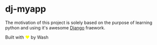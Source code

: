 # dj-myapp

The motivation of this project is solely based on the purpose of learning python and using it's awesome [Django](https://www.djangoproject.com/) fraework.


Built with <span style="color:transparent; text-shadow: 0 0 0 yellow;">♥</span> by Wash